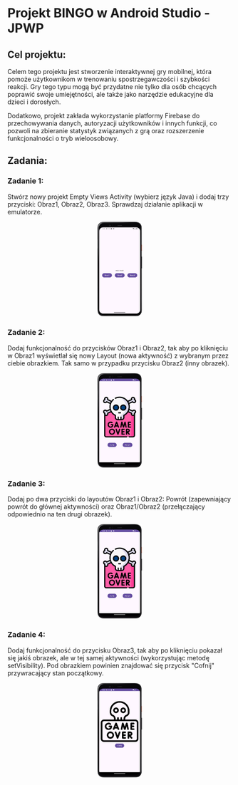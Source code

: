 # **Projekt BINGO w Android Studio - JPWP**

## **Cel projektu:**
Celem tego projektu jest stworzenie interaktywnej gry mobilnej, która pomoże użytkownikom w trenowaniu spostrzegawczości i szybkości reakcji. Gry tego typu mogą być przydatne nie tylko dla osób chcących poprawić swoje umiejętności, ale także jako narzędzie edukacyjne dla dzieci i dorosłych.

Dodatkowo, projekt zakłada wykorzystanie platformy Firebase do przechowywania danych, autoryzacji użytkowników i innych funkcji, co pozwoli na zbieranie statystyk związanych z grą oraz rozszerzenie funkcjonalności o tryb wieloosobowy.

## **Zadania:**

### **Zadanie 1:**
Stwórz nowy projekt Empty Views Activity (wybierz język Java) i dodaj trzy przyciski: Obraz1, Obraz2, Obraz3. Sprawdzaj działanie aplikacji w emulatorze.

<p align="center">
  <img src="readme_jpg/zad1_r.jpg" alt="Obraz1" width="100">
</p>

### **Zadanie 2:**
Dodaj funkcjonalność do przycisków Obraz1 i Obraz2, tak aby po kliknięciu w Obraz1 wyświetlał się nowy Layout (nowa aktywność) z wybranym przez ciebie obrazkiem. Tak samo w przypadku przycisku Obraz2 (inny obrazek).

<p align="center">
 <img src="readme_jpg/zad3_r.jpg" alt="Obraz1" width="100">
</p>

### **Zadanie 3:**
Dodaj po dwa przyciski do layoutów Obraz1 i Obraz2: Powrót (zapewniający powrót do głównej aktywności) oraz Obraz1/Obraz2 (przełączający odpowiednio na ten drugi obrazek).

<p align="center">
  <img src="readme_jpg/zad3_r.jpg" alt="Obraz3" width="100">
</p>

### **Zadanie 4:**
Dodaj funkcjonalność do przycisku Obraz3, tak aby po kliknięciu pokazał się jakiś obrazek, ale w tej samej aktywności (wykorzystując metodę setVisibility). Pod obrazkiem powinien znajdować się przycisk "Cofnij" przywracający stan początkowy.

<p align="center">
 <img src="readme_jpg/zad4_r.jpg" alt="Obraz4" width="100">
</p>